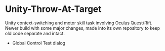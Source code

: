 # Unity-Throw-At-Target
 Unity context-switching and motor skill task involving Oculus Quest/Rift.
 Newer build with some major changes, made into its own repository to keep 
 old code separate and intact.

- Global Control
Test dialog
